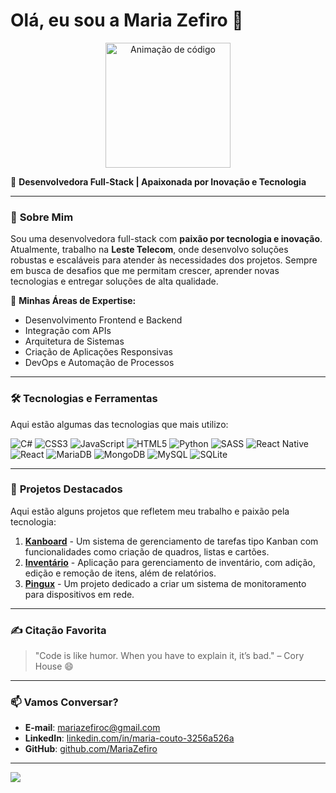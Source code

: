 # Olá, eu sou a **Maria Zefiro** 👋

<p align="center">
  <img src="https://media.giphy.com/media/v1.Y2lkPTc5MGI3NjExN2UwNG83OG5xMzcybzV2cnpiZGY4dWJmeGkyMzI5em5sczJ4YW1iaSZlcD12MV9naWZzX3NlYXJjaCZjdD1n/ENY5vJgJPEfG3Ym14H/giphy.gif" alt="Animação de código" width="200"/>
</p>

🚀 **Desenvolvedora Full-Stack | Apaixonada por Inovação e Tecnologia**

---

### 💫 **Sobre Mim**

Sou uma desenvolvedora full-stack com **paixão por tecnologia e inovação**. Atualmente, trabalho na **Leste Telecom**, onde desenvolvo soluções robustas e escaláveis para atender às necessidades dos projetos. Sempre em busca de desafios que me permitam crescer, aprender novas tecnologias e entregar soluções de alta qualidade.

🔧 **Minhas Áreas de Expertise:**
- Desenvolvimento Frontend e Backend
- Integração com APIs
- Arquitetura de Sistemas
- Criação de Aplicações Responsivas
- DevOps e Automação de Processos

---

### 🛠 **Tecnologias e Ferramentas**

Aqui estão algumas das tecnologias que mais utilizo:

![C#](https://img.shields.io/badge/c%23-%23239120.svg?style=for-the-badge&logo=csharp&logoColor=white)
![CSS3](https://img.shields.io/badge/css3-%231572B6.svg?style=for-the-badge&logo=css3&logoColor=white)
![JavaScript](https://img.shields.io/badge/javascript-%23323330.svg?style=for-the-badge&logo=javascript&logoColor=%23F7DF1E)
![HTML5](https://img.shields.io/badge/html5-%23E34F26.svg?style=for-the-badge&logo=html5&logoColor=white)
![Python](https://img.shields.io/badge/python-3670A0?style=for-the-badge&logo=python&logoColor=ffdd54)
![SASS](https://img.shields.io/badge/SASS-hotpink.svg?style=for-the-badge&logo=SASS&logoColor=white)
![React Native](https://img.shields.io/badge/react_native-%2320232a.svg?style=for-the-badge&logo=react&logoColor=%2361DAFB)
![React](https://img.shields.io/badge/react-%2320232a.svg?style=for-the-badge&logo=react&logoColor=%2361DAFB)
![MariaDB](https://img.shields.io/badge/MariaDB-003545?style=for-the-badge&logo=mariadb&logoColor=white)
![MongoDB](https://img.shields.io/badge/MongoDB-%234ea94b.svg?style=for-the-badge&logo=mongodb&logoColor=white)
![MySQL](https://img.shields.io/badge/mysql-4479A1.svg?style=for-the-badge&logo=mysql&logoColor=white)
![SQLite](https://img.shields.io/badge/sqlite-%2307405e.svg?style=for-the-badge&logo=sqlite&logoColor=white)

---

### 🌟 **Projetos Destacados**

Aqui estão alguns projetos que refletem meu trabalho e paixão pela tecnologia:

1. **[Kanboard](https://github.com/MariaZefiro/Kanboard)** - Um sistema de gerenciamento de tarefas tipo Kanban com funcionalidades como criação de quadros, listas e cartões.
2. **[Inventário](https://github.com/MariaZefiro/Inventario)** - Aplicação para gerenciamento de inventário, com adição, edição e remoção de itens, além de relatórios.
3. **[Pingux](https://github.com/MariaZefiro/Pingux)** - Um projeto dedicado a criar um sistema de monitoramento para dispositivos em rede.

---

### ✍️ **Citação Favorita**

> "Code is like humor. When you have to explain it, it’s bad." – Cory House 😄

---

### 📫 **Vamos Conversar?**

- **E-mail**: [mariazefiroc@gmail.com](mailto:mariazefiroc@gmail.com)
- **LinkedIn**: [linkedin.com/in/maria-couto-3256a526a](https://www.linkedin.com/in/maria-couto-3256a526a)
- **GitHub**: [github.com/MariaZefiro](https://github.com/MariaZefiro)

---

![](https://quotes-github-readme.vercel.app/api?type=horizontal&theme=radical)
